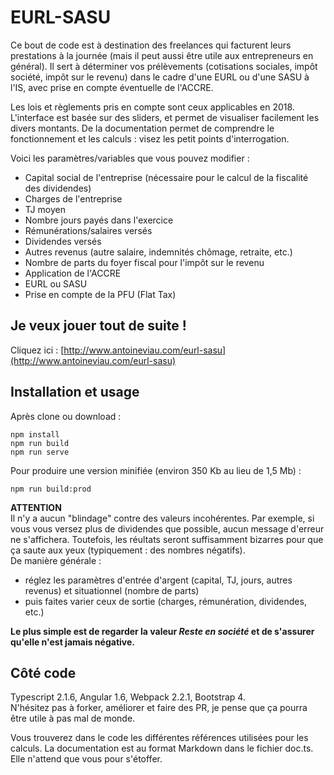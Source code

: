 # EURL-SASU

Ce bout de code est à destination des freelances qui facturent leurs prestations à la journée (mais il peut aussi être utile aux entrepreneurs en général). Il sert à déterminer vos prélèvements (cotisations sociales, impôt société, impôt sur le revenu) dans le cadre d'une EURL ou d'une SASU à l'IS, avec prise en compte éventuelle de l'ACCRE.  

Les lois et règlements pris en compte sont ceux applicables en 2018. L'interface est basée sur des sliders, et permet de visualiser facilement les divers montants. De la documentation permet de comprendre le fonctionnement et les calculs : visez les petit points d'interrogation.   

Voici les paramètres/variables que vous pouvez modifier : 

 * Capital social de l'entreprise (nécessaire pour le calcul de la fiscalité des dividendes)
 * Charges de l'entreprise
 * TJ moyen
 * Nombre jours payés dans l'exercice
 * Rémunérations/salaires versés
 * Dividendes versés
 * Autres revenus (autre salaire, indemnités chômage, retraite, etc.)
 * Nombre de parts du foyer fiscal pour l'impôt sur le revenu
 * Application de l'ACCRE
 * EURL ou SASU
 * Prise en compte de la PFU (Flat Tax)

## Je veux jouer tout de suite !

Cliquez ici : [http://www.antoineviau.com/eurl-sasu](http://www.antoineviau.com/eurl-sasu)

## Installation et usage

Après clone ou download : 

    npm install
    npm run build
    npm run serve

Pour produire une version minifiée (environ 350 Kb au lieu de 1,5 Mb) : 

    npm run build:prod


**ATTENTION**  
Il n'y a aucun "blindage" contre des valeurs incohérentes. Par exemple, si vous vous versez plus de dividendes que possible, aucun message d'erreur ne s'affichera. Toutefois, les réultats seront suffisamment bizarres pour que ça saute aux yeux (typiquement : des nombres négatifs).  
De manière générale : 
 * réglez les paramètres d'entrée d'argent (capital, TJ, jours, autres revenus) et situationnel (nombre de parts)
 * puis faites varier ceux de sortie (charges, rémunération, dividendes, etc.)

**Le plus simple est de regarder la valeur _Reste en société_ et de s'assurer qu'elle n'est jamais négative.**

## Côté code

Typescript 2.1.6, Angular 1.6, Webpack 2.2.1, Bootstrap 4.  
N'hésitez pas à forker, améliorer et faire des PR, je pense que ça pourra être utile à pas mal de monde.

Vous trouverez dans le code les différentes références utilisées pour les calculs. La documentation est au format Markdown dans le fichier doc.ts. Elle n'attend que vous pour s'étoffer. 

 